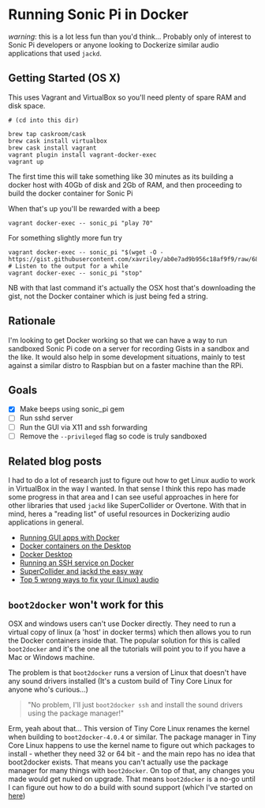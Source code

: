 # Running Sonic Pi in Docker

_warning_: this is a lot less fun than you'd think...
Probably only of interest to Sonic Pi developers or anyone looking to
Dockerize similar audio applications that used `jackd`.

## Getting Started (OS X)

This uses Vagrant and VirtualBox so you'll need plenty of spare RAM and disk space.

```
# (cd into this dir)

brew tap caskroom/cask
brew cask install virtualbox
brew cask install vagrant
vagrant plugin install vagrant-docker-exec
vagrant up
```

The first time this will take something like 30 minutes as its
building a docker host with 40Gb of disk and 2Gb of RAM, and then
proceeding to build the docker container for Sonic Pi

When that's up you'll be rewarded with a beep

```
vagrant docker-exec -- sonic_pi "play 70"
```

For something slightly more fun try

```
vagrant docker-exec -- sonic_pi "$(wget -O - https://gist.githubusercontent.com/xavriley/ab0e7ad9b956c18af9f9/raw/68157657a9324e37fa8868a6137af6ace6952e30/wxg_piece.rb)"
# Listen to the output for a while
vagrant docker-exec -- sonic_pi "stop"
```

NB with that last command it's actually the OSX host that's downloading the gist,
not the Docker container which is just being fed a string.

## Rationale

I'm looking to get Docker working so that we can have a way to run sandboxed
Sonic Pi code on a server for recording Gists in a sandbox and the like. It would also help
in some development situations, mainly to test against a similar distro to Raspbian
but on a faster machine than the RPi.

## Goals

- [x] Make beeps using sonic\_pi gem
- [ ] Run sshd server
- [ ] Run the GUI via X11 and ssh forwarding
- [ ] Remove the `--privileged` flag so code is truly sandboxed

## Related blog posts

I had to do a lot of research just to figure out how to get Linux audio
to work in VirtualBox in the way I wanted. In that sense I think this repo
has made some progress in that area and I can see useful approaches in here for
other libraries that used `jackd` like SuperCollider or Overtone. With that in mind,
heres a "reading list" of useful resources in Dockerizing audio applications in general.

- [Running GUI apps with Docker](http://fabiorehm.com/blog/2014/09/11/running-gui-apps-with-docker/)
- [Docker containers on the Desktop](https://blog.jessfraz.com/post/docker-containers-on-the-desktop/)
- [Docker Desktop](https://github.com/rogaha/docker-desktop)
- [Running an SSH service on Docker](https://docs.docker.com/examples/running_ssh_service/)
- [SuperCollider and jackd the easy way](http://carlocapocasa.com/supercollider-jack-the-easy-way/)
- [Top 5 wrong ways to fix your (Linux) audio](http://voices.canonical.com/david.henningsson/2012/07/13/top-five-wrong-ways-to-fix-your-audio/)

## `boot2docker` won't work for this

OSX and windows users can't use Docker directly. They need to run a virtual copy of
linux \(a 'host' in docker terms\) which then allows you to run the Docker containers
inside that. The popular solution for this is called `boot2docker` and it's the one
all the tutorials will point you to if you have a Mac or Windows machine.

The problem is that `boot2docker` runs a version of Linux that doesn't have any sound
drivers installed \(It's a custom build of Tiny Core Linux for anyone who's curious...\)

> "No problem, I'll just `boot2docker ssh` and install the sound drivers using the package manager!"

Erm, yeah about that... This version of Tiny Core Linux renames the
kernel when building to `boot2docker-4.0.4` or similar. The package
manager in Tiny Core Linux happens to use the kernel name to figure out
which packages to install - whether they need 32 or 64 bit - and the
main repo has no idea that boot2docker exists. That means you can't
actually use the package manager for many things with `boot2docker`. On
top of that, any changes you made would get nuked on upgrade. That means
`boot2docker` is a no-go until I can figure out how to do a build with
sound support \(which I've started on
[here](https://github.com/xavriley/boot2docker)\)
